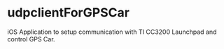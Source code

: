 # udpclientForGPSCar
iOS Application to setup communication with TI CC3200 Launchpad and control GPS Car.
